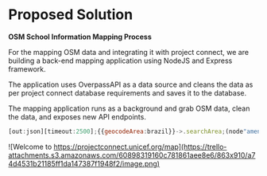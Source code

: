 # Proposed Solution

**OSM School Information Mapping Process**

For the mapping OSM data and integrating it with project connect, we are building a back-end mapping application using NodeJS and Express framework.

The application uses OverpassAPI as a data source and cleans the data as per project connect database requirements and saves it to the database.

The mapping application runs as a background and grab OSM data, clean the data, and exposes new API endpoints.

```javascript
[out:json][timeout:2500];{{geocodeArea:brazil}}->.searchArea;(node"amenity"="school";);out body;>;out;

```

![Welcome to https://projectconnect.unicef.org/map](https://trello-attachments.s3.amazonaws.com/60898319160c781861aee8e6/863x910/a74d4531b21185ff1da147387f1948f2/image.png)

